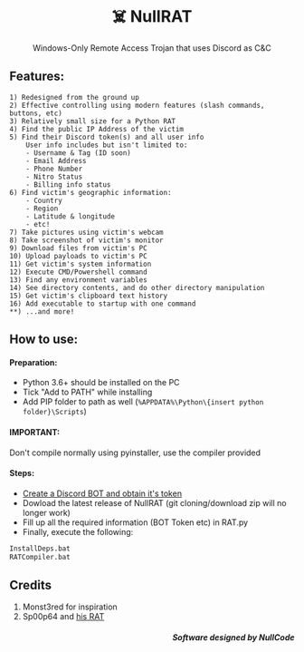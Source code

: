 <h1 align=center> ☠️ NullRAT</h1>
<p align=center>Windows-Only Remote Access Trojan that uses Discord as C&C</p>

## Features:
```
1) Redesigned from the ground up
2) Effective controlling using modern features (slash commands, buttons, etc)
3) Relatively small size for a Python RAT
4) Find the public IP Address of the victim
5) Find their Discord token(s) and all user info
    User info includes but isn't limited to:
    - Username & Tag (ID soon)
    - Email Address 
    - Phone Number
    - Nitro Status 
    - Billing info status
6) Find victim's geographic information:
    - Country
    - Region
    - Latitude & longitude
    - etc!
7) Take pictures using victim's webcam 
8) Take screenshot of victim's monitor
9) Download files from victim's PC
10) Upload payloads to victim's PC
11) Get victim's system information
12) Execute CMD/Powershell command 
13) Find any environment variables
14) See directory contents, and do other directory manipulation 
15) Get victim's clipboard text history
16) Add executable to startup with one command
**) ...and more!
```

## How to use:
<h4>Preparation:</h4>

- Python 3.6+ should be installed on the PC 
- Tick "Add to PATH" while installing
- Add PIP folder to path as well (`%APPDATA%\Python\{insert python folder}\Scripts`)

<h4>IMPORTANT:</h4>
Don't compile normally using pyinstaller, use the compiler provided

<h4>Steps:</h4>

- [Create a Discord BOT and obtain it's token](https://www.freecodecamp.org/news/create-a-discord-bot-with-python/)
- Dowload the latest release of NullRAT (git cloning/download zip will no longer work)
- Fill up all the required information (BOT Token etc) in RAT.py
- Finally, execute the following: 
```cmd
InstallDeps.bat
RATCompiler.bat
```

## Credits
1) Monst3red for inspiration
2) Sp00p64 and [his RAT](https://github.com/Sp00p64/DiscordRAT)

<h5 align=right>Software designed by NullCode</h6>
